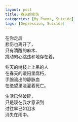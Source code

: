```yaml
---
layout: post
title: 春天的悲伤
categories: [My Poems, Suicide]
tags: [Depression, Suicide]
---
```


在你走后  
悲伤也离开了，  
只有清醒的麻木、  
跳动的心跳违和地存在着。  

冬天的树枝上上吊的人  
在春天的暖阳里腐朽，  
手腕流出的静脉血  
在绝望里浇灌着死亡。  

生活已然破碎，  
只是现在我才意识到  
过往早已如泪水  
消失在雨中。   
